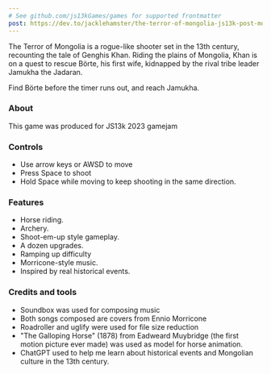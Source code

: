 ```yaml
---
# See github.com/js13kGames/games for supported frontmatter
post: https://dev.to/jacklehamster/the-terror-of-mongolia-js13k-post-mortem-part-1-33a4
---
```

The Terror of Mongolia is a rogue-like shooter set in the 13th century, recounting the tale of Genghis Khan. Riding the plains of Mongolia, Khan is on a quest to rescue Börte, his first wife, kidnapped by the rival tribe leader Jamukha the Jadaran.

Find Börte before the timer runs out, and reach Jamukha.

### About
This game was produced for JS13k 2023 gamejam

### Controls
- Use arrow keys or AWSD to move
- Press Space to shoot
- Hold Space while moving to keep shooting in the same direction.

### Features
- Horse riding.
- Archery.
- Shoot-em-up style gameplay.
- A dozen upgrades.
- Ramping up difficulty
- Morricone-style music.
- Inspired by real historical events.

### Credits and tools
- Soundbox was used for composing music
- Both songs composed are covers from Ennio Morricone
- Roadroller and uglify were used for file size reduction
- "The Galloping Horse" (1878) from Eadweard Muybridge (the first motion picture ever made) was used as model for horse animation.
- ChatGPT used to help me learn about historical events and Mongolian culture in the 13th century.